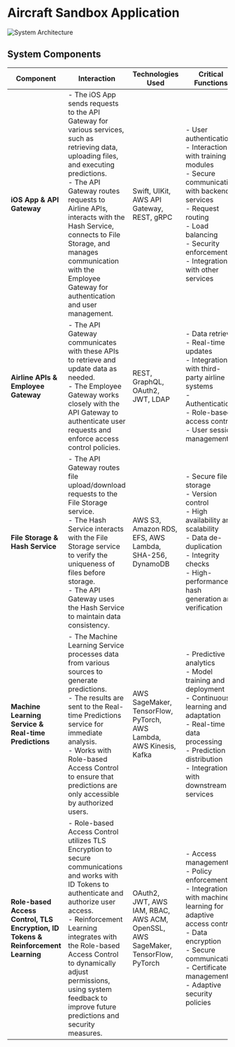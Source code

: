 # Aircraft Sandbox Application

![System Architecture]([https://imgtr.ee/images/2024/09/01/696e332e8aa19d8d01fd427a43e9cc13.png](https://raw.githubusercontent.com/aliyevom/Cloud-GDS-SandboxSystem/main/diagram-export-9-1-2024-4_06_29-PM.png))



## System Components

| **Component**                     | **Interaction**                                                                                                                                                                                                                              | **Technologies Used**                | **Critical Functions**                                                                                                                                                                                                                              |
|-----------------------------------|-----------------------------------------------------------------------------------------------------------------------------------------------------------------------------------------------------------------------------------------------|--------------------------------------|----------------------------------------------------------------------------------------------------------------------------------------------------------------------------------------------------------------------------------------------------|
| **iOS App & API Gateway**         | - The iOS App sends requests to the API Gateway for various services, such as retrieving data, uploading files, and executing predictions. <br> - The API Gateway routes requests to Airline APIs, interacts with the Hash Service, connects to File Storage, and manages communication with the Employee Gateway for authentication and user management.                                                                                      | Swift, UIKit, AWS API Gateway, REST, gRPC | - User authentication <br> - Interaction with training modules <br> - Secure communication with backend services <br> - Request routing <br> - Load balancing <br> - Security enforcement <br> - Integration with other services           |
| **Airline APIs & Employee Gateway** | - The API Gateway communicates with these APIs to retrieve and update data as needed. <br> - The Employee Gateway works closely with the API Gateway to authenticate user requests and enforce access control policies. | REST, GraphQL, OAuth2, JWT, LDAP     | - Data retrieval <br> - Real-time updates <br> - Integration with third-party airline systems <br> - Authentication <br> - Role-based access control <br> - User session management                                                            |
| **File Storage & Hash Service**   | - The API Gateway routes file upload/download requests to the File Storage service. <br> - The Hash Service interacts with the File Storage service to verify the uniqueness of files before storage. <br> - The API Gateway uses the Hash Service to maintain data consistency.                                                                                                                                                                        | AWS S3, Amazon RDS, EFS, AWS Lambda, SHA-256, DynamoDB | - Secure file storage <br> - Version control <br> - High availability and scalability <br> - Data de-duplication <br> - Integrity checks <br> - High-performance hash generation and verification                                                |
| **Machine Learning Service & Real-time Predictions** | - The Machine Learning Service processes data from various sources to generate predictions. <br> - The results are sent to the Real-time Predictions service for immediate analysis. <br> - Works with Role-based Access Control to ensure that predictions are only accessible by authorized users.                                                                                                                                       | AWS SageMaker, TensorFlow, PyTorch, AWS Lambda, AWS Kinesis, Kafka | - Predictive analytics <br> - Model training and deployment <br> - Continuous learning and adaptation <br> - Real-time data processing <br> - Prediction distribution <br> - Integration with downstream services                            |
| **Role-based Access Control, TLS Encryption, ID Tokens & Reinforcement Learning** | - Role-based Access Control utilizes TLS Encryption to secure communications and works with ID Tokens to authenticate and authorize user access. <br> - Reinforcement Learning integrates with the Role-based Access Control to dynamically adjust permissions, using system feedback to improve future predictions and security measures.                                                                 | OAuth2, JWT, AWS IAM, RBAC, AWS ACM, OpenSSL, AWS SageMaker, TensorFlow, PyTorch | - Access management <br> - Policy enforcement <br> - Integration with machine learning for adaptive access control <br> - Data encryption <br> - Secure communication <br> - Certificate management <br> - Adaptive security policies        |

